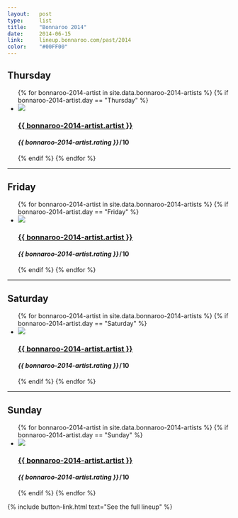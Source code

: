 ```yaml
---
layout:   post
type:     list
title:    "Bonnaroo 2014"
date:     2014-06-15
link:     lineup.bonnaroo.com/past/2014
color:    "#00FF00"
---
```


## Thursday

<ul class="list post-list list-photo-circle">
  {% for bonnaroo-2014-artist in site.data.bonnaroo-2014-artists  %}
  {% if bonnaroo-2014-artist.day == "Thursday" %}
  <li class="list-item">
    <div class="list-row">
      <a href="{{ bonnaroo-2014-artist.link }}">
        <img src="/img/{{ page.title | slugify }}/{{ bonnaroo-2014-artist.artist | slugify }}.jpg" class="list-image">
      </a>
      <a href="{{ bonnaroo-2014-artist.link }}">
        <h3 class="list-title">{{ bonnaroo-2014-artist.artist }}</h3>
      </a>
      <h4 class="list-detail"><em>{{ bonnaroo-2014-artist.rating }}</em>&#8202;/&#8202;10</h4>
    </div>
  </li>
  {% endif %}
  {% endfor %}
</ul>

---

## Friday

<ul class="list post-list list-photo-circle">
  {% for bonnaroo-2014-artist in site.data.bonnaroo-2014-artists  %}
  {% if bonnaroo-2014-artist.day == "Friday" %}
  <li class="list-item">
    <div class="list-row">
      <a href="{{ bonnaroo-2014-artist.link }}">
        <img src="/img/{{ page.title | slugify }}/{{ bonnaroo-2014-artist.artist | slugify }}.jpg" class="list-image">
      </a>
      <a href="{{ bonnaroo-2014-artist.link }}">
        <h3 class="list-title">{{ bonnaroo-2014-artist.artist }}</h3>
      </a>
      <h4 class="list-detail"><em>{{ bonnaroo-2014-artist.rating }}</em>&#8202;/&#8202;10</h4>
    </div>
  </li>
  {% endif %}
  {% endfor %}
</ul>

---

## Saturday

<ul class="list post-list list-photo-circle">
  {% for bonnaroo-2014-artist in site.data.bonnaroo-2014-artists  %}
  {% if bonnaroo-2014-artist.day == "Saturday" %}
  <li class="list-item">
    <div class="list-row">
      <a href="{{ bonnaroo-2014-artist.link }}">
        <img src="/img/{{ page.title | slugify }}/{{ bonnaroo-2014-artist.artist | slugify }}.jpg" class="list-image">
      </a>
      <a href="{{ bonnaroo-2014-artist.link }}">
        <h3 class="list-title">{{ bonnaroo-2014-artist.artist }}</h3>
      </a>
      <h4 class="list-detail"><em>{{ bonnaroo-2014-artist.rating }}</em>&#8202;/&#8202;10</h4>
    </div>
  </li>
  {% endif %}
  {% endfor %}
</ul>

---

## Sunday

<ul class="list post-list list-photo-circle">
  {% for bonnaroo-2014-artist in site.data.bonnaroo-2014-artists  %}
  {% if bonnaroo-2014-artist.day == "Sunday" %}
  <li class="list-item">
    <div class="list-row">
      <a href="{{ bonnaroo-2014-artist.link }}">
        <img src="/img/{{ page.title | slugify }}/{{ bonnaroo-2014-artist.artist | slugify }}.jpg" class="list-image">
      </a>
      <a href="{{ bonnaroo-2014-artist.link }}">
        <h3 class="list-title">{{ bonnaroo-2014-artist.artist }}</h3>
      </a>
      <h4 class="list-detail"><em>{{ bonnaroo-2014-artist.rating }}</em>&#8202;/&#8202;10</h4>
    </div>
  </li>
  {% endif %}
  {% endfor %}
</ul>

{% include button-link.html text="See the full lineup" %}
